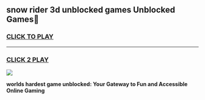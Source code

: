 
## snow rider 3d unblocked games Unblocked Games👋
<h3>
<a href="https://premium.freeplayer.one?title=snow_rider_3d_unblocked_games&ref=16F">CLICK TO PLAY</a></h3>
<hr>

<h3>
<a href="https://premium.freeplayer.one?title=snow_rider_3d_unblocked_games&ref=16F">CLICK 2 PLAY</a>
  
</h3>

<a href="https://premium.freeplayer.one?title=snow_rider_3d_unblocked_games&ref=16F/"><img src="https://clearcache.store/games.png"></a>


**worlds hardest game unblocked: Your Gateway to Fun and Accessible Online Gaming**
